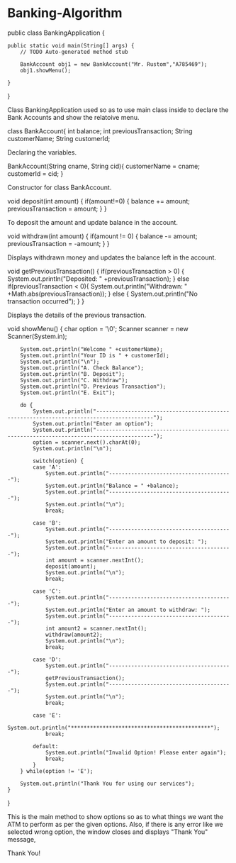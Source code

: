 # Banking-Algorithm

public class BankingApplication {

	public static void main(String[] args) {
		// TODO Auto-generated method stub
		
		BankAccount obj1 = new BankAccount("Mr. Rustom","A785469");
		obj1.showMenu();

	}

}

Class BankingApplication used so as to use main  class inside to declare the Bank Accounts and show the relatoive menu.

  class BankAccount{
	int balance;
	int previousTransaction;
	String customerName;
	String customerId;
  
Declaring the variables.

  BankAccount(String cname, String cid){
		customerName = cname;
		customerId = cid;
	}
  
Constructor for class BankAccount.

  void deposit(int amount) {
		if(amount!=0) {
			balance += amount;
			previousTransaction = amount;
		}
	}
  
To deposit the amount and update balance in the account.

  void withdraw(int amount) {
		if(amount != 0) {
			balance -= amount;
			previousTransaction = -amount;
		}
	}
  
Displays withdrawn money and updates the balance left in the account.

  void getPreviousTransaction() {
		if(previousTransaction > 0) {
			System.out.println("Deposited: " +previousTransaction);
		}
		else if(previousTransaction < 0){
			System.out.println("Withdrawn: " +Math.abs(previousTransaction));
		}
		else {
			System.out.println("No transaction occurred");
		}
	}
  
Displays the details of the previous transaction.

  void showMenu() {
		char option = '\0';
		Scanner scanner = new Scanner(System.in);
		
		System.out.println("Welcome " +customerName);
		System.out.println("Your ID is " + customerId);
		System.out.println("\n");
		System.out.println("A. Check Balance");
		System.out.println("B. Deposit");
		System.out.println("C. Withdraw");
		System.out.println("D. Previous Transaction");
		System.out.println("E. Exit");
		
		do {
			System.out.println("----------------------------------------------------------------------------------------");
			System.out.println("Enter an option");
			System.out.println("----------------------------------------------------------------------------------------");
			option = scanner.next().charAt(0);
			System.out.println("\n");
			
			switch(option) {
			case 'A':
				System.out.println("---------------------------------------");
				System.out.println("Balance = " +balance);
				System.out.println("---------------------------------------");
				System.out.println("\n");
				break;
				
			case 'B':
				System.out.println("---------------------------------------");
				System.out.println("Enter an amount to deposit: ");
				System.out.println("---------------------------------------");
				int amount = scanner.nextInt();
				deposit(amount);
				System.out.println("\n");
				break;
				
			case 'C':
				System.out.println("---------------------------------------");
				System.out.println("Enter an amount to withdraw: ");
				System.out.println("---------------------------------------");
				int amount2 = scanner.nextInt();
				withdraw(amount2);
				System.out.println("\n");
				break;
				
			case 'D':
				System.out.println("---------------------------------------");
				getPreviousTransaction();
				System.out.println("---------------------------------------");
				System.out.println("\n");
				break;
				
			case 'E':
				System.out.println("********************************************");
				break;
				
			default:
				System.out.println("Invalid Option! Please enter again");
				break;
			}
		} while(option != 'E');
		
		System.out.println("Thank You for using our services");
	}
}

This is the main method to show options so as to what things we want the ATM to perform as per the given options. Also, if there is any error like we selected wrong option, the window closes and displays "Thank You" message,

Thank You!
